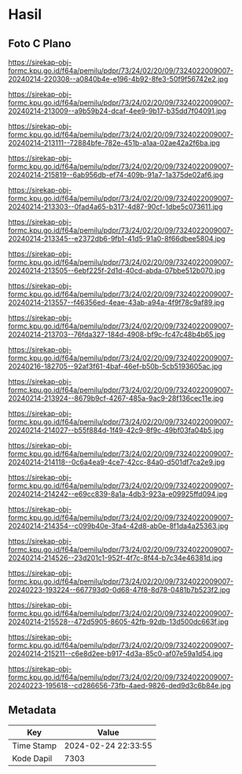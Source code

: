 # Hasil

## Foto C Plano

https://sirekap-obj-formc.kpu.go.id/f64a/pemilu/pdpr/73/24/02/20/09/7324022009007-20240214-220308--a0840b4e-e196-4b92-8fe3-50f9f56742e2.jpg

https://sirekap-obj-formc.kpu.go.id/f64a/pemilu/pdpr/73/24/02/20/09/7324022009007-20240214-213009--a9b59b24-dcaf-4ee9-9b17-b35dd7f04091.jpg

https://sirekap-obj-formc.kpu.go.id/f64a/pemilu/pdpr/73/24/02/20/09/7324022009007-20240214-213111--72884bfe-782e-451b-a1aa-02ae42a2f6ba.jpg

https://sirekap-obj-formc.kpu.go.id/f64a/pemilu/pdpr/73/24/02/20/09/7324022009007-20240214-215819--6ab956db-ef74-409b-91a7-1a375de02af6.jpg

https://sirekap-obj-formc.kpu.go.id/f64a/pemilu/pdpr/73/24/02/20/09/7324022009007-20240214-213303--0fad4a65-b317-4d87-90cf-1dbe5c073611.jpg

https://sirekap-obj-formc.kpu.go.id/f64a/pemilu/pdpr/73/24/02/20/09/7324022009007-20240214-213345--e2372db6-9fb1-41d5-91a0-8f66dbee5804.jpg

https://sirekap-obj-formc.kpu.go.id/f64a/pemilu/pdpr/73/24/02/20/09/7324022009007-20240214-213505--6ebf225f-2d1d-40cd-abda-07bbe512b070.jpg

https://sirekap-obj-formc.kpu.go.id/f64a/pemilu/pdpr/73/24/02/20/09/7324022009007-20240214-213557--f46356ed-4eae-43ab-a94a-4f9f78c9af89.jpg

https://sirekap-obj-formc.kpu.go.id/f64a/pemilu/pdpr/73/24/02/20/09/7324022009007-20240214-213703--76fda327-184d-4908-bf9c-fc47c48b4b65.jpg

https://sirekap-obj-formc.kpu.go.id/f64a/pemilu/pdpr/73/24/02/20/09/7324022009007-20240216-182705--92af3f61-4baf-46ef-b50b-5cb5193605ac.jpg

https://sirekap-obj-formc.kpu.go.id/f64a/pemilu/pdpr/73/24/02/20/09/7324022009007-20240214-213924--8679b9cf-4267-485a-9ac9-28f136cec11e.jpg

https://sirekap-obj-formc.kpu.go.id/f64a/pemilu/pdpr/73/24/02/20/09/7324022009007-20240214-214027--b55f884d-1f49-42c9-8f9c-49bf03fa04b5.jpg

https://sirekap-obj-formc.kpu.go.id/f64a/pemilu/pdpr/73/24/02/20/09/7324022009007-20240214-214118--0c6a4ea9-4ce7-42cc-84a0-d501df7ca2e9.jpg

https://sirekap-obj-formc.kpu.go.id/f64a/pemilu/pdpr/73/24/02/20/09/7324022009007-20240214-214242--e69cc839-8a1a-4db3-923a-e09925ffd094.jpg

https://sirekap-obj-formc.kpu.go.id/f64a/pemilu/pdpr/73/24/02/20/09/7324022009007-20240214-214354--c099b40e-3fa4-42d8-ab0e-8f1da4a25363.jpg

https://sirekap-obj-formc.kpu.go.id/f64a/pemilu/pdpr/73/24/02/20/09/7324022009007-20240214-214526--23d201c1-952f-4f7c-8f44-b7c34e46381d.jpg

https://sirekap-obj-formc.kpu.go.id/f64a/pemilu/pdpr/73/24/02/20/09/7324022009007-20240223-193224--667793d0-0d68-47f8-8d78-0481b7b523f2.jpg

https://sirekap-obj-formc.kpu.go.id/f64a/pemilu/pdpr/73/24/02/20/09/7324022009007-20240214-215528--472d5905-8605-42fb-92db-13d500dc663f.jpg

https://sirekap-obj-formc.kpu.go.id/f64a/pemilu/pdpr/73/24/02/20/09/7324022009007-20240214-215211--c6e8d2ee-b917-4d3a-85c0-af07e59a1d54.jpg

https://sirekap-obj-formc.kpu.go.id/f64a/pemilu/pdpr/73/24/02/20/09/7324022009007-20240223-195618--cd286656-73fb-4aed-9826-ded9d3c6b84e.jpg


## Metadata

| Key        | Value               |
| ---------- | ------------------- |
| Time Stamp | 2024-02-24 22:33:55 |
| Kode Dapil | 7303                |



